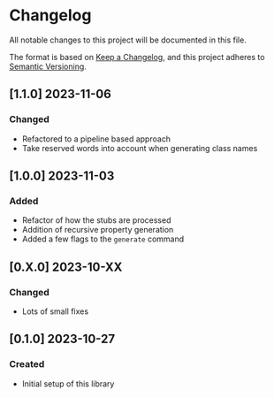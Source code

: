 # Changelog
All notable changes to this project will be documented in this file.

The format is based on [Keep a Changelog](https://keepachangelog.com/en/1.0.0/),
and this project adheres to [Semantic Versioning](https://semver.org/spec/v2.0.0.html).

## [1.1.0] 2023-11-06
### Changed
- Refactored to a pipeline based approach
- Take reserved words into account when generating class names

## [1.0.0] 2023-11-03
### Added
- Refactor of how the stubs are processed
- Addition of recursive property generation
- Added a few flags to the `generate` command

## [0.X.0] 2023-10-XX
### Changed
- Lots of small fixes

## [0.1.0] 2023-10-27
### Created
- Initial setup of this library
